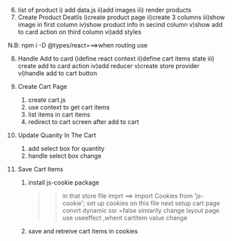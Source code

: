 6.  list of product
    i) add data.js
    ii)add images
    iii) render products
7.  Create Product Deatils
    i)create product page
    ii)create 3 columns
    iii)show image in first column
    iv)show product info in secind column
    v)show add to card action on third column
    vi)add styles

N.B: npm i -D @types/react===>when routing use

8. Handle Add to card
   i)define react context
   ii)define cart items state
   iii) create add to card action
   iv)add reducer
   v)create store provider
   vi)handle add to cart button

9. Create Cart Page

   1. create cart.js
   2. use context to get cart items
   3. list items in cart items
   4. redirect to cart screen after add to cart

10. Update Quanity In The Cart

    1. add select box for quantity
    2. handle select box change

11. Save Cart Items
    1. install js-cookie package
        >>in that store file imprt ==> import Cookies from 'js-cookie';
        >>set up cookies on this file
        >>next setup cart page convrt dynamic ssr =false
        >>simiarlly change layout page use useeffect ,whent cartitem value change 
    2. save and retreive cart items in cookies
